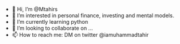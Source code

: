 - 👋 Hi, I’m @Mtahirs
- 👀 I’m interested in personal finance, investing and mental models.
- 🌱 I’m currently learning python
- 💞️ I’m looking to collaborate on ...
- 📫 How to reach me: DM on twitter @iamuhammadtahir

<!---
Mtahirs/Mtahirs is a ✨ special ✨ repository because its `README.md` (this file) appears on your GitHub profile.
You can click the Preview link to take a look at your changes.
--->
